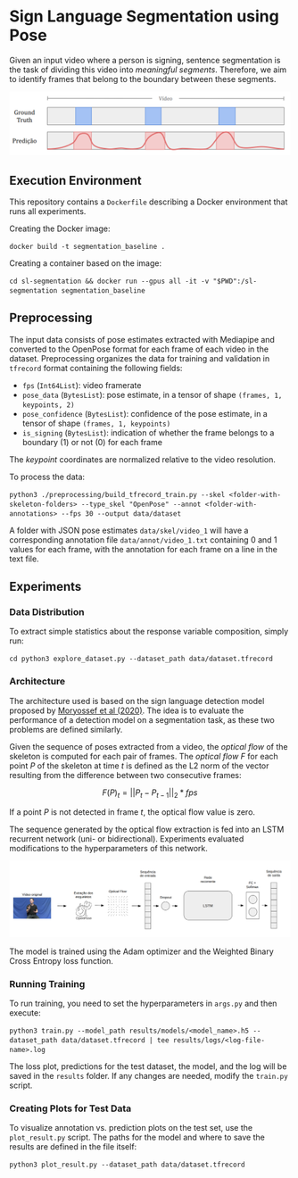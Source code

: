 # Sign Language Segmentation using Pose

Given an input video where a person is signing, sentence segmentation is the task of dividing this video into *meaningful segments*. Therefore, we aim to identify frames that belong to the boundary between these segments.

![Example of the segmentation problem](segmentation.png)

## Execution Environment

This repository contains a `Dockerfile` describing a Docker environment that runs all experiments.

Creating the Docker image:

`docker build -t segmentation_baseline .`

Creating a container based on the image:

`cd sl-segmentation && docker run --gpus all -it -v "$PWD":/sl-segmentation segmentation_baseline`

## Preprocessing

The input data consists of pose estimates extracted with Mediapipe and converted to the OpenPose format for each frame of each video in the dataset. Preprocessing organizes the data for training and validation in `tfrecord` format containing the following fields:
- `fps` (`Int64List`): video framerate
- `pose_data` (`BytesList`): pose estimate, in a tensor of shape `(frames, 1, keypoints, 2)`
- `pose_confidence` (`BytesList`): confidence of the pose estimate, in a tensor of shape `(frames, 1, keypoints)`
- `is_signing` (`BytesList`): indication of whether the frame belongs to a boundary (1) or not (0) for each frame

The *keypoint* coordinates are normalized relative to the video resolution.

To process the data:

`python3 ./preprocessing/build_tfrecord_train.py --skel <folder-with-skeleton-folders> --type_skel "OpenPose" --annot <folder-with-annotations> --fps 30 --output data/dataset`

A folder with JSON pose estimates `data/skel/video_1` will have a corresponding annotation file `data/annot/video_1.txt` containing 0 and 1 values for each frame, with the annotation for each frame on a line in the text file.

## Experiments

### Data Distribution

To extract simple statistics about the response variable composition, simply run:

`cd python3 explore_dataset.py --dataset_path data/dataset.tfrecord`

### Architecture

The architecture used is based on the sign language detection model proposed by [Moryossef et al (2020)](https://slrtp.com/papers/full_papers/SLRTP.FP.04.017.paper.pdf). The idea is to evaluate the performance of a detection model on a segmentation task, as these two problems are defined similarly.

Given the sequence of poses extracted from a video, the *optical flow* of the skeleton is computed for each pair of frames. The *optical flow F* for each point *P* of the skeleton at time *t* is defined as the L2 norm of the vector resulting from the difference between two consecutive frames:

```math
F(P)_t = ||P_t - P_{t-1}||_2 * fps

```

If a point *P* is not detected in frame *t*, the optical flow value is zero.

The sequence generated by the optical flow extraction is fed into an LSTM recurrent network (uni- or bidirectional). Experiments evaluated modifications to the hyperparameters of this network.

![Model Architecture](model.png)

The model is trained using the Adam optimizer and the Weighted Binary Cross Entropy loss function.

### Running Training

To run training, you need to set the hyperparameters in `args.py` and then execute:

`python3 train.py --model_path results/models/<model_name>.h5 --dataset_path data/dataset.tfrecord | tee results/logs/<log-file-name>.log`

The loss plot, predictions for the test dataset, the model, and the log will be saved in the `results` folder. If any changes are needed, modify the `train.py` script.

### Creating Plots for Test Data

To visualize annotation vs. prediction plots on the test set, use the `plot_result.py` script. The paths for the model and where to save the results are defined in the file itself:

`python3 plot_result.py --dataset_path data/dataset.tfrecord`

